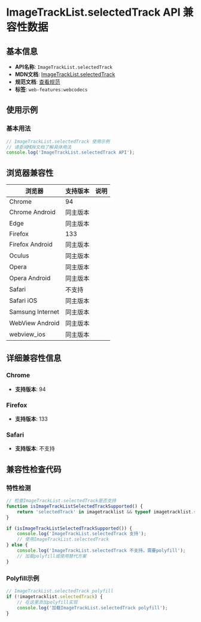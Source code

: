 # ImageTrackList.selectedTrack API 兼容性数据

## 基本信息

- **API名称**: `ImageTrackList.selectedTrack`
- **MDN文档**: [ImageTrackList.selectedTrack](https://developer.mozilla.org/docs/Web/API/ImageTrackList/selectedTrack)
- **规范文档**: [查看规范](https://w3c.github.io/webcodecs/#dom-imagetracklist-selectedtrack)
- **标签**: `web-features:webcodecs`

## 使用示例

### 基本用法

```javascript
// ImageTrackList.selectedTrack 使用示例
// 请查阅MDN文档了解具体用法
console.log('ImageTrackList.selectedTrack API');
```

## 浏览器兼容性

| 浏览器 | 支持版本 | 说明 |
|--------|----------|------|
| Chrome | 94 |  |
| Chrome Android | 同主版本 |  |
| Edge | 同主版本 |  |
| Firefox | 133 |  |
| Firefox Android | 同主版本 |  |
| Oculus | 同主版本 |  |
| Opera | 同主版本 |  |
| Opera Android | 同主版本 |  |
| Safari | 不支持 |  |
| Safari iOS | 同主版本 |  |
| Samsung Internet | 同主版本 |  |
| WebView Android | 同主版本 |  |
| webview_ios | 同主版本 |  |

## 详细兼容性信息

### Chrome

- **支持版本**: 94

### Firefox

- **支持版本**: 133

### Safari

- **支持版本**: 不支持

## 兼容性检查代码

### 特性检测

```javascript
// 检查ImageTrackList.selectedTrack是否支持
function isImageTrackListSelectedTrackSupported() {
    return 'selectedTrack' in imagetracklist && typeof imagetracklist.selectedTrack === 'function';
}

if (isImageTrackListSelectedTrackSupported()) {
    console.log('ImageTrackList.selectedTrack 支持');
    // 使用ImageTrackList.selectedTrack
} else {
    console.log('ImageTrackList.selectedTrack 不支持，需要polyfill');
    // 加载polyfill或使用替代方案
}
```

### Polyfill示例

```javascript
// ImageTrackList.selectedTrack polyfill
if (!imagetracklist.selectedTrack) {
    // 在这里添加polyfill实现
    console.log('加载ImageTrackList.selectedTrack polyfill');
}
```

